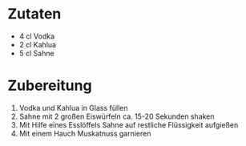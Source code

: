 # Zutaten
- 4 cl Vodka
- 2 cl Kahlua
- 5 cl Sahne

# Zubereitung
1. Vodka und Kahlua in Glass füllen
2. Sahne mit 2 großen Eiswürfeln ca. 15-20 Sekunden shaken
3. Mit Hilfe eines Esslöffels Sahne auf restliche Flüssigkeit aufgießen
4. Mit einem Hauch Muskatnuss garnieren